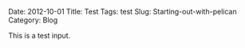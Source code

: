 Date: 2012-10-01
Title: Test
Tags: test
Slug: Starting-out-with-pelican
Category: Blog

This is a test input. 

